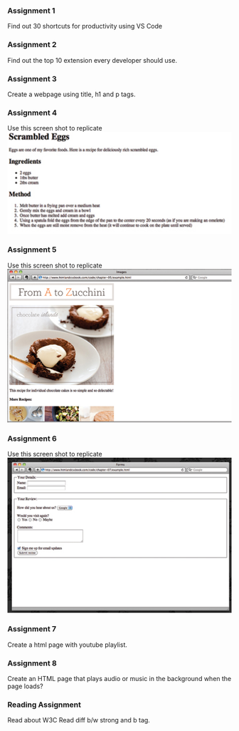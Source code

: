 ### Assignment 1

Find out 30 shortcuts for productivity using VS Code

### Assignment 2

Find out the top 10 extension every developer should use.

### Assignment 3

Create a webpage using title, h1 and p tags.

### Assignment 4

Use this screen shot to replicate
![Using List](/Assets/chapter3_list_assignment.png)

### Assignment 5

Use this screen shot to replicate
![Using Image](/Assets/chapter5_Images.png)

### Assignment 6

Use this screen shot to replicate
![Using Image](/Assets/chapter7.png)

### Assignment 7
Create a html page with youtube playlist.

### Assignment 8
Create an HTML page that plays audio or music in the background when the page loads?


### Reading Assignment

Read about W3C
Read diff b/w strong and b tag.